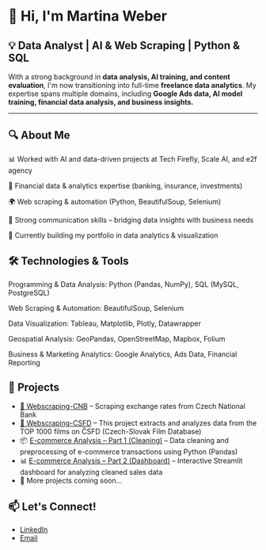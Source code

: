 # 👋 Hi, I'm Martina Weber

## 💡 **Data Analyst | AI & Web Scraping | Python & SQL**

With a strong background in **data analysis, AI training, and content evaluation**, I'm now transitioning into full-time **freelance data analytics**. 
My expertise spans multiple domains, including **Google Ads data, AI model training, financial data analysis, and business insights.**

---

## 🔍 About Me

📊 Worked with AI and data-driven projects at Tech Firefly, Scale AI, and e2f agency

🏦 Financial data & analytics expertise (banking, insurance, investments)

🌍 Web scraping & automation (Python, BeautifulSoup, Selenium)

🎯 Strong communication skills – bridging data insights with business needs

🚀 Currently building my portfolio in data analytics & visualization


## 🛠 Technologies & Tools

Programming & Data Analysis: Python (Pandas, NumPy), SQL (MySQL, PostgreSQL)

Web Scraping & Automation: BeautifulSoup, Selenium

Data Visualization: Tableau, Matplotlib, Plotly, Datawrapper

Geospatial Analysis: GeoPandas, OpenStreetMap, Mapbox, Folium

Business & Marketing Analytics: Google Analytics, Ads Data, Financial Reporting

## 📂 Projects

- [🔗 Webscraping-CNB](https://github.com/mw3b3r/Webscraping-CNB) – Scraping exchange rates from Czech National Bank
- [🔗 Webscraping-CSFD](https://github.com/mw3b3r/Webscraping-CSFD) – This project extracts and analyzes data from the TOP 1000 films on ČSFD (Czech-Slovak Film Database)
- 📦 [E-commerce Analysis – Part 1 (Cleaning)](https://github.com/mw3b3r/ecommerce-analysis-part1-cleaning) – Data cleaning and preprocessing of e-commerce transactions using Python (Pandas)
- 📊 [E-commerce Analysis – Part 2 (Dashboard)](https://github.com/mw3b3r/ecommerce-analysis-part2-visualisation) – Interactive Streamlit dashboard for analyzing cleaned sales data
- 🚧 More projects coming soon...

## 📫 Let's Connect!
- [LinkedIn](https://www.linkedin.com/in/martinaw3b3r/)
- [Email](mart.wbr@gmail.com)  

